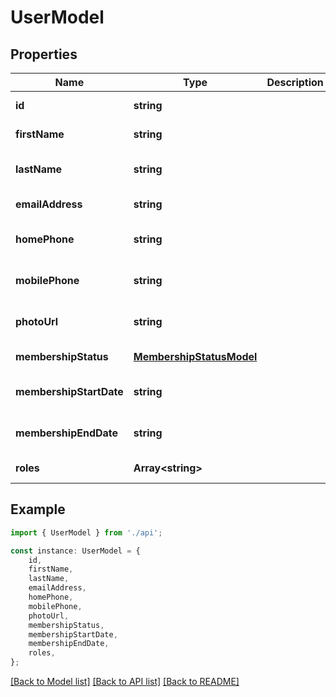 # UserModel


## Properties

Name | Type | Description | Notes
------------ | ------------- | ------------- | -------------
**id** | **string** |  | [default to undefined]
**firstName** | **string** |  | [default to undefined]
**lastName** | **string** |  | [optional] [default to undefined]
**emailAddress** | **string** |  | [default to undefined]
**homePhone** | **string** |  | [optional] [default to undefined]
**mobilePhone** | **string** |  | [optional] [default to undefined]
**photoUrl** | **string** |  | [optional] [default to undefined]
**membershipStatus** | [**MembershipStatusModel**](MembershipStatusModel.md) |  | [default to undefined]
**membershipStartDate** | **string** |  | [optional] [default to undefined]
**membershipEndDate** | **string** |  | [optional] [default to undefined]
**roles** | **Array&lt;string&gt;** |  | [default to undefined]

## Example

```typescript
import { UserModel } from './api';

const instance: UserModel = {
    id,
    firstName,
    lastName,
    emailAddress,
    homePhone,
    mobilePhone,
    photoUrl,
    membershipStatus,
    membershipStartDate,
    membershipEndDate,
    roles,
};
```

[[Back to Model list]](../README.md#documentation-for-models) [[Back to API list]](../README.md#documentation-for-api-endpoints) [[Back to README]](../README.md)

